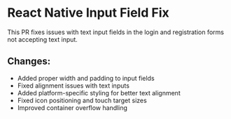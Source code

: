 # React Native Input Field Fix

This PR fixes issues with text input fields in the login and registration forms not accepting text input.

## Changes:
- Added proper width and padding to input fields
- Fixed alignment issues with text inputs
- Added platform-specific styling for better text alignment
- Fixed icon positioning and touch target sizes
- Improved container overflow handling
